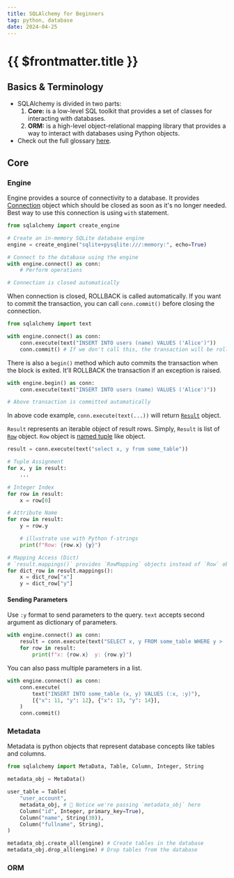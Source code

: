 ```yaml
---
title: SQLAlchemy for Beginners
tag: python, database
date: 2024-04-25
---
```


# {{ $frontmatter.title }}

## Basics & Terminology

- SQLAlchemy is divided in two parts:
    1. **Core:** is a low-level SQL toolkit that provides a set of classes for interacting with databases.
    2. **ORM:** is a high-level object-relational mapping library that provides a way to interact with databases using Python objects.
- Check out the full glossary [here](https://docs.sqlalchemy.org/en/20/glossary.html).

## Core

### Engine

Engine provides a source of connectivity to a database. It provides [Connection](https://docs.sqlalchemy.org/en/20/core/connections.html#sqlalchemy.engine.Connection) object which should be closed as soon as it's no longer needed. Best way to use this connection is using `with` statement.

```py
from sqlalchemy import create_engine

# Create an in-memory SQLite database engine
engine = create_engine("sqlite+pysqlite:///:memory:", echo=True)

# Connect to the database using the engine
with engine.connect() as conn:
    # Perform operations

# Connection is closed automatically
```

When connection is closed, ROLLBACK is called automatically. If you want to commit the transaction, you can call `conn.commit()` before closing the connection.

```py
from sqlalchemy import text

with engine.connect() as conn:
    conn.execute(text("INSERT INTO users (name) VALUES ('Alice')"))
    conn.commit() # If we don't call this, the transaction will be rolled back
```

There is also a `begin()` method which auto commits the transaction when the block is exited. It'll ROLLBACK the transaction if an exception is raised.

```py
with engine.begin() as conn:
    conn.execute(text("INSERT INTO users (name) VALUES ('Alice')"))

# Above transaction is committed automatically
```

In above code example, `conn.execute(text(...))` will return [`Result`](https://docs.sqlalchemy.org/en/20/core/connections.html#sqlalchemy.engine.Result) object.

`Result` represents an iterable object of result rows. Simply, `Result` is list of [`Row`](https://docs.sqlalchemy.org/en/20/core/connections.html#sqlalchemy.engine.Row) object. `Row` object is [named tuple](https://docs.python.org/3/library/collections.html#collections.namedtuple) like object.

```py
result = conn.execute(text("select x, y from some_table"))

# Tuple Assignment
for x, y in result:
    ...

# Integer Index
for row in result:
    x = row[0]

# Attribute Name
for row in result:
    y = row.y

    # illustrate use with Python f-strings
    print(f"Row: {row.x} {y}")

# Mapping Access (Dict)
# `result.mappings()` provides `RowMapping` objects instead of `Row` objects
for dict_row in result.mappings():
    x = dict_row["x"]
    y = dict_row["y"]
```

#### Sending Parameters

Use `:y` format to send parameters to the query. `text` accepts second argument as dictionary of parameters.

```py
with engine.connect() as conn:
    result = conn.execute(text("SELECT x, y FROM some_table WHERE y > :y"), {"y": 2})
    for row in result:
        print(f"x: {row.x}  y: {row.y}")
```

You can also pass multiple parameters in a list.

```py
with engine.connect() as conn:
    conn.execute(
        text("INSERT INTO some_table (x, y) VALUES (:x, :y)"),
        [{"x": 11, "y": 12}, {"x": 13, "y": 14}],
    )
    conn.commit()
```

### Metadata

Metadata is python objects that represent database concepts like tables and columns.

```py
from sqlalchemy import MetaData, Table, Column, Integer, String

metadata_obj = MetaData()

user_table = Table(
    "user_account",
    metadata_obj, # 🚨 Notice we're passing `metadata_obj` here
    Column("id", Integer, primary_key=True),
    Column("name", String(30)),
    Column("fullname", String),
)

metadata_obj.create_all(engine) # Create tables in the database
metadata_obj.drop_all(engine) # Drop tables from the database
```

### ORM
